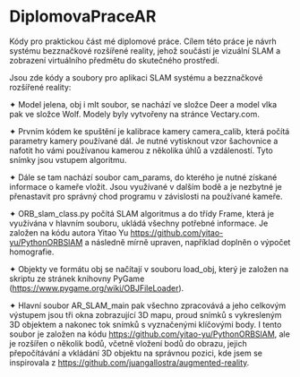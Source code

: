 # DiplomovaPraceAR

Kódy pro praktickou část mé diplomové práce. Cílem této práce je návrh systému bezznačkové rozšířené reality, jehož součástí je vizuální SLAM a zobrazení virtuálního předmětu do skutečného prostředí.

Jsou zde kódy a soubory pro aplikaci SLAM systému a bezznačkové rozšířené reality:

✦ Model jelena, obj i mlt soubor, se nachází ve složce Deer a model vlka pak ve složce Wolf. Modely byly vytvořeny na stránce Vectary.com.

✦ Prvním kódem ke spuštění je kalibrace kamery camera_calib, která počítá parametry kamery používané dál. Je nutné vytisknout vzor šachovnice a nafotit ho vámi používanou kamerou z několika úhlů a vzdáleností. Tyto snímky jsou vstupem algoritmu.

✦ Dále se tam nachází soubor cam_params, do kterého je nutné získané informace o kameře vložit. Jsou využívané v dalším bodě a je nezbytné je přenastavit pro správný chod programu v závislosti na používané kameře.

✦ ORB_slam_class.py počítá SLAM algoritmus a do třídy Frame, která je využívána v hlavním souboru, ukládá všechny potřebné informace. Je založen na kódu autora Yitao Yu https://github.com/yitao-yu/PythonORBSlAM a následně mírně upraven, například doplněn o výpočet homografie.

✦ Objekty ve formátu obj se načítají v souboru load_obj, který je založen na skriptu ze stránek knihovny PyGame (https://www.pygame.org/wiki/OBJFileLoader). 

✦ Hlavní soubor AR_SLAM_main pak všechno zpracovává a jeho celkovým výstupem jsou tři okna zobrazující 3D mapu, proud snímků s vykresleným 3D objektem a nakonec tok snímků s vyznačenými klíčovými body. I tento soubor je založen na kódu https://github.com/yitao-yu/PythonORBSlAM, ale je rozšířen o několik bodů, včetně vložení bodů do obrazu, jejich přepočítávání a vkládání 3D objektu na správnou pozici, kde jsem se inspirovala z https://github.com/juangallostra/augmented-reality.
